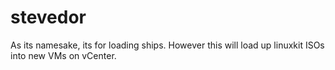 # stevedor

As its namesake, its for loading ships. However this will load up linuxkit ISOs into new VMs on vCenter.
